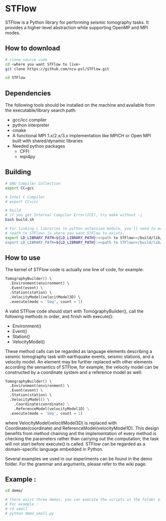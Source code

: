 # STFlow
STFlow is a Python library for performing seismic tomography tasks. It provides a higher-level abstraction while supporting OpenMP and MPI modes. 

## How to download
```bash
# clone source code
cd <where you want STFlow to live>
git clone https://github.com/ncu-psl/STFlow.git

cd STFlow
```
## Dependencies
The following tools should be installed on the machine and available from the executable/library search path:
* gcc/icc compiler
* python interpreter
* cmake
* A functional MPI 1.x/2.x/3.x implementation like MPICH or Open MPI built with shared/dynamic libraries
* Needed python packages
  * CFFI
  * mpi4py


## Building
```bash
# GNU Compiler Collection
export CC=gcc

# Intel C Compiler
# export CC=icc

# build
# if you get Internal Compiler Error(ICE), try make without -j
bash build.sh

# For linking c libraries to python extension module, you'll need to add path of libraries to LD_LIBRARY_PATH.
# <path to STFlow> is where you want STFlow to exists. 
export LD_LIBRARY_PATH=${LD_LIBRARY_PATH}:<<path to STFlow>>/build/lib/common
export LD_LIBRARY_PATH=${LD_LIBRARY_PATH}:<<path to STFlow>>/build/lib/FDtomo

```

## How to use
The kernel of STFlow code is actually one line of code, for example:
```python
TomographyBuilder() \  
  .Environment(environment) \  
  .Event(event) \  
  .Station(station) \  
  .VelocityModel(velocitModel3D) \  
  .execute(mode = 'Seq', count = 1)   

```
A valid STFlow code should start with TomographyBuilder(), call the following methods in order, and finish with execute():
* Environment() 
* Event() 
* Station() 
* VelocityModel()

These method calls can be regarded as language elements describing a seismic tomography task with earthquake events, seismic stations, and a velocity model.
An element may be further replaced with other elements according the semantics of STFlow, for example, the velocity model can be constructed by a coordinate system and a reference model as well:
```python
TomographyBuilder() \  
  .Environment(environment) \  
  .Event(event) \  
  .Station(station) \  
  .VelocityModel() \  
    .Coordinate(coordinate) \
    .ReferenceModel(velocityModel1D) \
  .execute(mode = 'Seq', count = 1)   

```
where VelocityModel(velocitModel3D) is replaced with Coordinate(coordinate) and ReferenceModel(velocityModel1D).
This design benefits from method chaining and the implementation of every method is checking the parameters rather than carrying out the computation; the task will not start before execute() is called. STFlow can be regarded as a domain-specific language embedded in Python.

Several examples we used in our experiments can be found in the demo folder. For the grammar and arguments, please refer to the wiki page.

## Example :

```sh
cd demo/

# there exist three demos, you can execute the scripts in the folder of different examples.
# For example :
# cd small
# python demo_small.py

```
